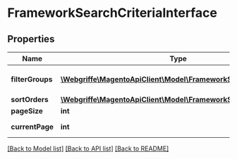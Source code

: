 # FrameworkSearchCriteriaInterface

## Properties
Name | Type | Description | Notes
------------ | ------------- | ------------- | -------------
**filterGroups** | [**\Webgriffe\MagentoApiClient\Model\FrameworkSearchFilterGroup[]**](FrameworkSearchFilterGroup.md) | A list of filter groups. | 
**sortOrders** | [**\Webgriffe\MagentoApiClient\Model\FrameworkSortOrder[]**](FrameworkSortOrder.md) | Sort order. | [optional] 
**pageSize** | **int** | Page size. | [optional] 
**currentPage** | **int** | Current page. | [optional] 

[[Back to Model list]](../README.md#documentation-for-models) [[Back to API list]](../README.md#documentation-for-api-endpoints) [[Back to README]](../README.md)


